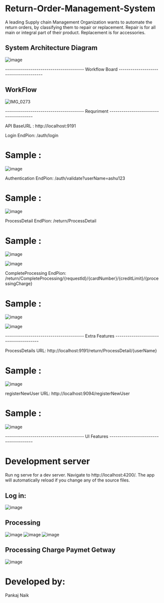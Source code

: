 # Return-Order-Management-System
A leading Supply chain Management Organization wants to automate the return orders, by classifying them to repair or replacement. 
Repair is for all main or integral part of their product. Replacement is for accessories.


## System Architecture Diagram

![image](https://user-images.githubusercontent.com/35097948/168974448-134243f9-ef35-405b-87e9-9461613386b1.png)


---------------------------------------- Workflow Board ---------------------------------------

## WorkFlow 

![IMG_0273](https://user-images.githubusercontent.com/35097948/168906599-0bd209a0-2297-46f1-8bf8-2cf04c6af6a5.JPG)

----------------------------------------  Requriment ---------------------------------------

API BaseURL : http://localhost:9191

Login EndPion: /auth/login
# Sample :

![image](https://user-images.githubusercontent.com/35097948/168907949-ccab0a1a-4017-47b7-bd06-c26933ee70e6.png)

Authentication EndPion: /auth/validate?userName=ashu123
# Sample :

![image](https://user-images.githubusercontent.com/35097948/168910211-adc2eb45-4f27-4e71-b783-1d2dba647360.png)

ProcessDetail EndPion: /return/ProcessDetail
# Sample :

![image](https://user-images.githubusercontent.com/35097948/168908457-ff5e6fd6-3cc4-4977-b3f2-08b669cb4b5c.png)

![image](https://user-images.githubusercontent.com/35097948/168908142-8747bd16-6dce-4c42-ac28-b345fede1274.png)

CompleteProcessing EndPion: /return/CompleteProcessing/{requestId}/{cardNumber}/{creditLimit}/{processingCharge}
# Sample :

![image](https://user-images.githubusercontent.com/35097948/168909456-2d9efbe8-aad2-463e-b074-5e762fa93a8f.png)

![image](https://user-images.githubusercontent.com/35097948/168909374-26861b2f-cff8-4cae-a4ab-a97841800f75.png)

----------------------------------------  Extra Features ---------------------------------------

ProcessDetails URL: http://localhost:9191/return/ProcessDetail/{userName}
# Sample :
![image](https://user-images.githubusercontent.com/35097948/168910845-1c08305c-d4a4-441b-a89a-85407c1ea7ec.png)

registerNewUser URL: http://localhost:9094/registerNewUser
# Sample :
![image](https://user-images.githubusercontent.com/35097948/168911178-f958e1c0-70f9-4ede-a949-6ddf4e980131.png)



----------------------------------------  UI Features ---------------------------------------


# Development server
Run ng serve for a dev server. Navigate to http://localhost:4200/. The app will automatically reload if you change any of the source files.

## Log in: 
![image](https://user-images.githubusercontent.com/35097948/168912188-c3a42c20-cc7f-470f-8780-1f7d976d7d5e.png)

## Processing  
![image](https://user-images.githubusercontent.com/35097948/168912966-50d42c6b-f2e5-4c99-82fa-7dbf65701de9.png)
![image](https://user-images.githubusercontent.com/35097948/168913023-b9db2846-674d-4e0e-bbfd-61e2ce9f0cef.png)
![image](https://user-images.githubusercontent.com/35097948/168913080-124a7e16-2d0f-429c-83a0-7294c1c48d02.png)

## Processing Charge Paymet Getway
![image](https://user-images.githubusercontent.com/35097948/168913168-e2bbb8d8-63ad-4e4f-87db-a54c87759af1.png)




# Developed by:

Pankaj Naik
